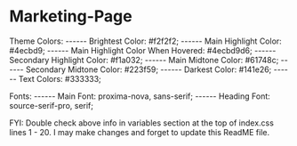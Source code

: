 # Marketing-Page

Theme Colors:
------ Brightest Color: #f2f2f2;
------ Main Highlight Color: #4ecbd9;
------ Main Highlight Color When Hovered: #4ecbd9d6;
------ Secondary Highlight Color: #f1a032;
------ Main Midtone Color: #61748c;
------ Secondary Midtone Color: #223f59;
------ Darkest Color: #141e26;
------ Text Colors: #333333;

Fonts:
------ Main Font: proxima-nova, sans-serif;
------ Heading Font: source-serif-pro, serif;

FYI: Double check above info in variables section at the top of index.css lines 1 - 20. I may make changes and forget to update this ReadME file.
